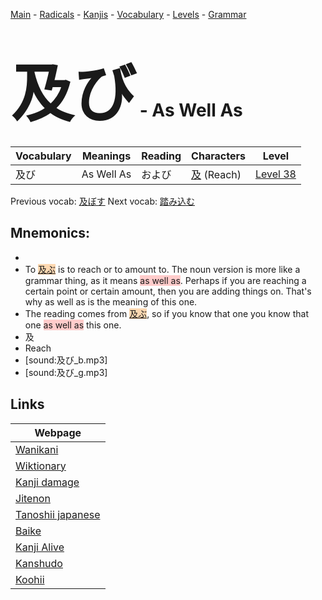 <style> bigfont {font-size: 100px}</style>
[Main](../README.md) -
[Radicals](../radicals.md) -
[Kanjis](../kanjis.md) -
[Vocabulary](../vocabulary.md) -
[Levels](../levels.md) -
[Grammar](../grammar.md)
# <bigfont> 及び</bigfont> - As Well As 

| Vocabulary | Meanings | Reading | Characters | Level |
| --- | --- | --- | --- | --- |
| 及び | As Well As | および |  [及](../kanjis/及.md) (Reach) | [Level 38](../levels/wk_level38.md) |

Previous vocab: [及ぼす](及ぼす.md) Next vocab: [踏み込む](踏み込む.md) 

## Mnemonics:

* 
* To <span style="background-color:#fed8b1"> [及ぶ](https://jisho.org/search/及ぶ)</span> is to reach or to amount to. The noun version is more like a grammar thing, as it means <span style="background-color:#ffcccb"> as well as</span>. Perhaps if you are reaching a certain point or certain amount, then you are adding things on. That's why as well as is the meaning of this one.
* The reading comes from <span style="background-color:#fed8b1"> [及ぶ](https://jisho.org/search/及ぶ)</span>, so if you know that one you know that one <span style="background-color:#ffcccb"> as well as</span> this one.
* 及
* Reach
* [sound:及び_b.mp3]
* [sound:及び_g.mp3]


## Links 

| Webpage |
| --- |
| [Wanikani          ](https://www.wanikani.com/kanji/及び) |
| [Wiktionary        ](https://en.wiktionary.org/wiki/及び) |
| [Kanji damage      ](http://www.kanjidamage.com/kanji/search?utf8=✓&q=及び) |
| [Jitenon           ](https://jitenon.com/kanji/及び) |
| [Tanoshii japanese ](https://www.tanoshiijapanese.com/dictionary/kanji.cfm?k=及び) |
| [Baike             ](https://baike.baidu.com/item/及び) |
| [Kanji Alive       ](https://app.kanjialive.com/及び) |
| [Kanshudo          ](https://www.kanshudo.com/searchmn?q=及び) |
| [Koohii            ](https://kanji.koohii.com/study/kanji/及び) |
